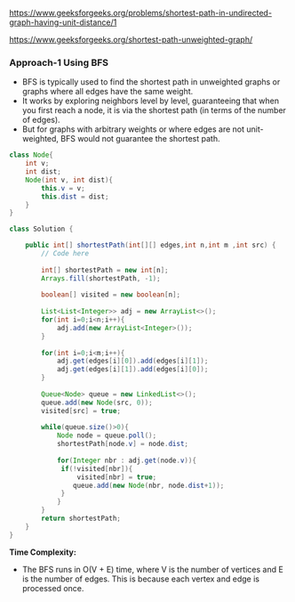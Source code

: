https://www.geeksforgeeks.org/problems/shortest-path-in-undirected-graph-having-unit-distance/1

https://www.geeksforgeeks.org/shortest-path-unweighted-graph/

### Approach-1 Using BFS

* BFS is typically used to find the shortest path in unweighted graphs or graphs where all edges have the same weight. 
* It works by exploring neighbors level by level, guaranteeing that when you first reach a node, it is via the shortest path (in terms of the number of edges). 
* But for graphs with arbitrary weights or where edges are not unit-weighted, BFS would not guarantee the shortest path.


```java
class Node{
    int v;
    int dist;
    Node(int v, int dist){
        this.v = v;
        this.dist = dist;
    }
}

class Solution {

    public int[] shortestPath(int[][] edges,int n,int m ,int src) {
        // Code here
        
        int[] shortestPath = new int[n];
        Arrays.fill(shortestPath, -1);
        
        boolean[] visited = new boolean[n];
        
        List<List<Integer>> adj = new ArrayList<>();
        for(int i=0;i<n;i++){
            adj.add(new ArrayList<Integer>());
        }
        
        for(int i=0;i<m;i++){
            adj.get(edges[i][0]).add(edges[i][1]);
            adj.get(edges[i][1]).add(edges[i][0]);
        }
        
        Queue<Node> queue = new LinkedList<>();
        queue.add(new Node(src, 0));
        visited[src] = true;
        
        while(queue.size()>0){
            Node node = queue.poll();
            shortestPath[node.v] = node.dist;
            
            for(Integer nbr : adj.get(node.v)){
             if(!visited[nbr]){
                 visited[nbr] = true;
                queue.add(new Node(nbr, node.dist+1));
             }
            }
        }
        return shortestPath;
    }
}
```

**Time Complexity:**

* The BFS runs in O(V + E) time, where V is the number of vertices and E is the number of edges. This is because each vertex and edge is processed once.